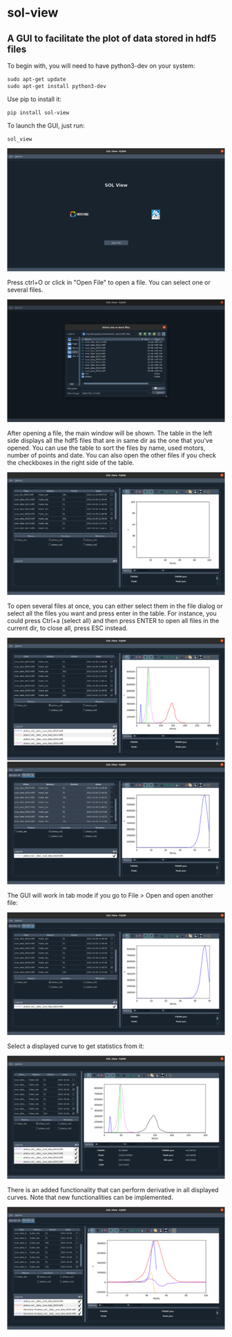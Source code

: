 # sol-view
## A GUI to facilitate the plot of data stored in hdf5 files

To begin with, you will need to have python3-dev on your system:

```
sudo apt-get update
sudo apt-get install python3-dev
```

Use pip to install it:

```
pip install sol-view
```

To launch the GUI, just run:

```
sol_view
```

![sol-view main screen.](images/main_screen.png "sol-view main screen")

Press ctrl+O or click in "Open File" to open a file. You can select one or several files.

![Open file dialog.](images/open_dialog.png "Open file dialog")

After opening a file, the main window will be shown. The table in the left side displays all the hdf5 files that are in same dir as the one that you've opened. You can use the table to sort the files by name, used motors, number of points and date. You can also open the other files if you check the checkboxes in the right side of the table.

![Table](images/table.png "Table")

To open several files at once, you can either select them in the file dialog or select all the files you want and press enter in the table. For instance, you could press Ctrl+a (select all) and then press ENTER to open all files in the current dir, to close all, press ESC instead.

![Select several files.](images/open_multi_file.png "Select several files.")
![Select all.](images/select_all.png "Select all.")

The GUI will work in tab mode if you go to File > Open and open another file:

![New tab.](images/new_tab.png "New tab.")

Select a displayed curve to get statistics from it:

![Get statistics from a curve.](images/get_stats.png "Get statistics from a curve")

There is an added functionality that can perform derivative in all displayed curves. Note that new functionalities can be implemented.

![Derivative of all curves.](images/derivative.png "Derivative of all curves")
